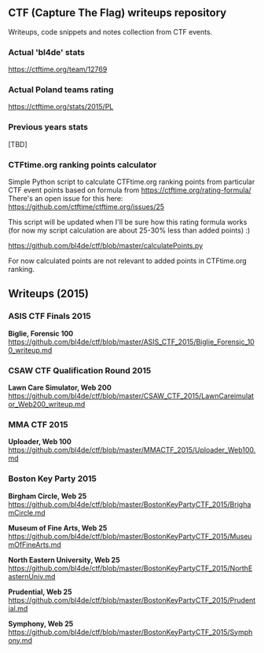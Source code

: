 ## CTF (Capture The Flag) writeups repository

Writeups, code snippets and notes collection from CTF events.

### Actual 'bl4de' stats
https://ctftime.org/team/12769

### Actual Poland teams rating
https://ctftime.org/stats/2015/PL

### Previous years stats
[TBD]

### CTFtime.org ranking points calculator

Simple Python script to calculate CTFtime.org ranking points from particular CTF event points based on formula from
https://ctftime.org/rating-formula/
There's an open issue for this here:
https://github.com/ctftime/ctftime.org/issues/25

This script will be updated when I'll be sure how this rating formula works (for now my script calculation are about 25-30% less than added points) :)

https://github.com/bl4de/ctf/blob/master/calculatePoints.py

For now calculated points are not relevant to added points in CTFtime.org ranking.

## Writeups (2015)


### ASIS CTF Finals 2015

**Biglie, Forensic 100**
https://github.com/bl4de/ctf/blob/master/ASIS_CTF_2015/Biglie_Forensic_100_writeup.md

### CSAW CTF Qualification Round 2015

**Lawn Care Simulator, Web 200**
https://github.com/bl4de/ctf/blob/master/CSAW_CTF_2015/LawnCareimulator_Web200_writeup.md

### MMA CTF 2015

**Uploader, Web 100**         
https://github.com/bl4de/ctf/blob/master/MMACTF_2015/Uploader_Web100.md

### Boston Key Party 2015

**Birgham Circle, Web 25**         
https://github.com/bl4de/ctf/blob/master/BostonKeyPartyCTF_2015/BrighamCircle.md

**Museum of Fine Arts, Web 25**         
https://github.com/bl4de/ctf/blob/master/BostonKeyPartyCTF_2015/MuseumOfFineArts.md

**North Eastern University, Web 25**        
https://github.com/bl4de/ctf/blob/master/BostonKeyPartyCTF_2015/NorthEasternUniv.md

**Prudential, Web 25**        
https://github.com/bl4de/ctf/blob/master/BostonKeyPartyCTF_2015/Prudential.md

**Symphony, Web 25**          
https://github.com/bl4de/ctf/blob/master/BostonKeyPartyCTF_2015/Symphony.md

